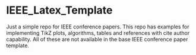 # IEEE_Latex_Template
Just a simple repo for IEEE conference papers. This repo has examples for implementing TikZ plots, algorithms, tables and references with cite author capability. All of these are not available in the base IEEE conference paper template.
